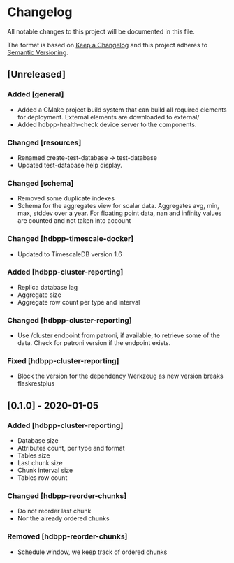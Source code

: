 # Changelog

All notable changes to this project will be documented in this file.

The format is based on [Keep a Changelog](http://keepachangelog.com/en/1.0.0/)
and this project adheres to [Semantic Versioning](http://semver.org/spec/v2.0.0.html).

## [Unreleased]

### Added [general]

- Added a CMake project build system that can build all required elements for deployment. External elements are downloaded to external/
- Added hdbpp-health-check device server to the components.

### Changed [resources]

- Renamed create-test-database -> test-database
- Updated test-database help display.

### Changed [schema]

- Removed some duplicate indexes
- Schema for the aggregates view for scalar data. Aggregates avg, min, max, stddev over a year. For floating point data, nan and infinity values are counted and not taken into account
 
### Changed [hdbpp-timescale-docker]

- Updated to TimescaleDB version 1.6

### Added [hdbpp-cluster-reporting]

 - Replica database lag
 - Aggregate size
 - Aggregate row count per type and interval

### Changed [hdbpp-cluster-reporting]

 - Use /cluster endpoint from patroni, if available, to retrieve some of the data. Check for patroni version if the endpoint exists.

### Fixed [hdbpp-cluster-reporting]

 - Block the version for the dependency Werkzeug as new version breaks flaskrestplus

## [0.1.0] - 2020-01-05

### Added [hdbpp-cluster-reporting]

 - Database size
 - Attributes count, per type and format
 - Tables size
 - Last chunk size
 - Chunk interval size
 - Tables row count

### Changed [hdbpp-reorder-chunks]

 - Do not reorder last chunk
 - Nor the already ordered chunks 

### Removed [hdbpp-reorder-chunks]

 - Schedule window, we keep track of ordered chunks

